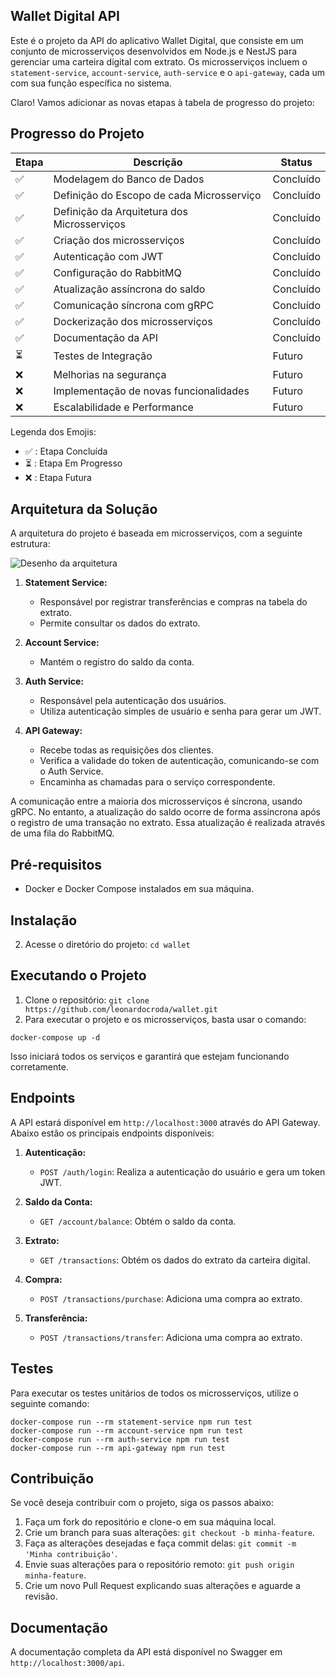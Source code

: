 ## Wallet Digital API

Este é o projeto da API do aplicativo Wallet Digital, que consiste em um conjunto de microsserviços desenvolvidos em Node.js e NestJS para gerenciar uma carteira digital com extrato. Os microsserviços incluem o `statement-service`, `account-service`, `auth-service` e o `api-gateway`, cada um com sua função específica no sistema.

Claro! Vamos adicionar as novas etapas à tabela de progresso do projeto:

## Progresso do Projeto

| Etapa                    | Descrição                                   | Status    |
| ------------------------ | ------------------------------------------- | --------- |
| :white_check_mark:       | Modelagem do Banco de Dados                 | Concluído |
| :white_check_mark:       | Definição do Escopo de cada Microsserviço   | Concluído |
| :white_check_mark:       | Definição da Arquitetura dos Microsserviços | Concluído |
| :white_check_mark:       | Criação dos microsserviços                  | Concluído |
| :white_check_mark:       | Autenticação com JWT                        | Concluído |
| :white_check_mark:       | Configuração do RabbitMQ                    | Concluído |
| :white_check_mark:       | Atualização assíncrona do saldo             | Concluído |
| :white_check_mark:       | Comunicação síncrona com gRPC               | Concluído |
| :white_check_mark:       | Dockerização dos microsserviços             | Concluído |
| :white_check_mark:       | Documentação da API                         | Concluído |
| :hourglass_flowing_sand: | Testes de Integração                        | Futuro    |
| :x:                      | Melhorias na segurança                      | Futuro    |
| :x:                      | Implementação de novas funcionalidades      | Futuro    |
| :x:                      | Escalabilidade e Performance                | Futuro    |

Legenda dos Emojis:

- :white_check_mark: : Etapa Concluída
- :hourglass_flowing_sand: : Etapa Em Progresso
- :x: : Etapa Futura

## Arquitetura da Solução

A arquitetura do projeto é baseada em microsserviços, com a seguinte estrutura:

![Desenho da arquitetura](https://lh3.googleusercontent.com/pw/AIL4fc9t-MtgdIy2UoRgFvqBB-qYThxoWgwUOanuAqe-dVQqOysjEEaaAB3f82Pa1dXDNtnB7KwrrkluziymKx--FbXAyzaX4z2d6kpcQx33nDUpQV6qNk0TM3FyGNxysKDJc9WFRl9S2oRKBw2bGsurSVfPGjau9gk4GOgIA8cGs7sJLdPaAMSo_1H_aL0Pbc_l2ewZNxd_sUGmvXsaCfTJgMozkR2gHc5guJbwjE3xEuUjq1cvd5Pki5zW1Gsl3PXQEoyRWcxTgPAitnlb9D2-D4g9T9gNYETvZu9Y6abEsOgDhHlhaUUcd-Nf1ZQsZ7j0LsIcD_2bCL1nnPf9sJEZ6nHsqlFVjFgbHMy8-0MWIxm50ZIcQN9wZImUfQQUhlXOYkswoJ6VBe-SJeH4uC978j6pdek8P5VxQBxKlVmUAQ_AL5Fzt4X_umNmsa5hQ5znWffJBE4QW77q18HldjcexVd-IYec3hYh1j0VVz0H46qCWlTRkwEvRGCtcbpiMKz54XN3jt9AweXnXvEBOpyBNoAmWcVCoyOcokuVN76aGKIdzQsVHx0mN--IG7Z2703ZHXWHYZ9ZYLhC7OotKbtrQ-SY0PylE51ZtVrvMPc5DTX6RTc-QqL3KDIQKDYVOhVnVTSkPml0NRKN3KSmYbVOG6SiFlEqQJqu4IawOaxWgR2ooZTpzkjx5EapOI4TDV4bAx7vURrN-Kk_VqClZhwqWF6vbLT5ZCF9-zFTb5ie4Skia1ceI3urZad_tT7Jfb_KHMjudTVCIwGCe8D-PxQGtPpZEXDM6K4IU0kWw2cOpSGUpJ3XdqOQNbKiN0PclyQIYY_1Q1jnXi_vBLcXgKhaRmf-u1rUb1fCacehjZg9egYGQuA4a_Zud19HJFMsqWvHJv3BvdmrRNalIbldXzDPNZl71TQ=w1325-h924-s-no?authuser=0)

1. **Statement Service:**

   - Responsável por registrar transferências e compras na tabela do extrato.
   - Permite consultar os dados do extrato.

2. **Account Service:**

   - Mantém o registro do saldo da conta.

3. **Auth Service:**

   - Responsável pela autenticação dos usuários.
   - Utiliza autenticação simples de usuário e senha para gerar um JWT.

4. **API Gateway:**
   - Recebe todas as requisições dos clientes.
   - Verifica a validade do token de autenticação, comunicando-se com o Auth Service.
   - Encaminha as chamadas para o serviço correspondente.

A comunicação entre a maioria dos microsserviços é síncrona, usando gRPC. No entanto, a atualização do saldo ocorre de forma assíncrona após o registro de uma transação no extrato. Essa atualização é realizada através de uma fila do RabbitMQ.

## Pré-requisitos

- Docker e Docker Compose instalados em sua máquina.

## Instalação

2. Acesse o diretório do projeto: `cd wallet`

## Executando o Projeto

1. Clone o repositório: `git clone https://github.com/leonardocroda/wallet.git`
2. Para executar o projeto e os microsserviços, basta usar o comando:

```
docker-compose up -d
```

Isso iniciará todos os serviços e garantirá que estejam funcionando corretamente.

## Endpoints

A API estará disponível em `http://localhost:3000` através do API Gateway. Abaixo estão os principais endpoints disponíveis:

1. **Autenticação:**

   - `POST /auth/login`: Realiza a autenticação do usuário e gera um token JWT.

2. **Saldo da Conta:**

   - `GET /account/balance`: Obtém o saldo da conta.

3. **Extrato:**

   - `GET /transactions`: Obtém os dados do extrato da carteira digital.

4. **Compra:**

   - `POST /transactions/purchase`: Adiciona uma compra ao extrato.

5. **Transferência:**

   - `POST /transactions/transfer`: Adiciona uma compra ao extrato.

## Testes

Para executar os testes unitários de todos os microsserviços, utilize o seguinte comando:

```
docker-compose run --rm statement-service npm run test
docker-compose run --rm account-service npm run test
docker-compose run --rm auth-service npm run test
docker-compose run --rm api-gateway npm run test
```

## Contribuição

Se você deseja contribuir com o projeto, siga os passos abaixo:

1. Faça um fork do repositório e clone-o em sua máquina local.
2. Crie um branch para suas alterações: `git checkout -b minha-feature`.
3. Faça as alterações desejadas e faça commit delas: `git commit -m 'Minha contribuição'`.
4. Envie suas alterações para o repositório remoto: `git push origin minha-feature`.
5. Crie um novo Pull Request explicando suas alterações e aguarde a revisão.

## Documentação

A documentação completa da API está disponível no Swagger em `http://localhost:3000/api`.
